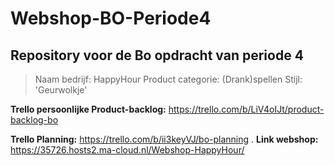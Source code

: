# Webshop-BO-Periode4
## Repository voor de Bo opdracht van periode 4

> Naam bedrijf: HappyHour
> Product categorie: (Drank)spellen
> Stijl: 'Geurwolkje'

**Trello persoonlijke Product-backlog:**
https://trello.com/b/LiV4oIJt/product-backlog-bo

**Trello Planning:**
https://trello.com/b/ii3keyVJ/bo-planning
.
**Link webshop:**
https://35726.hosts2.ma-cloud.nl/Webshop-HappyHour/